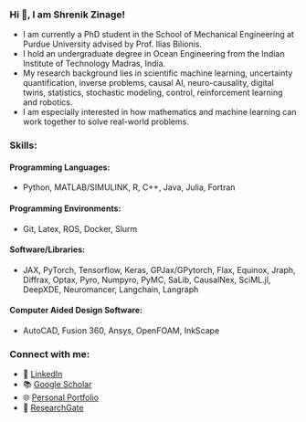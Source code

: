 ### Hi 👋, I am Shrenik Zinage!

- I am currently a PhD student in the School of Mechanical Engineering at Purdue University advised by Prof. Ilias Bilionis.
- I hold an undergraduate degree in Ocean Engineering from the Indian Institute of Technology Madras, India.
- My research background lies in scientific machine learning, uncertainty quantification, inverse problems, causal AI, neuro-causality, digital twins, statistics, stochastic modeling, control, reinforcement learning and robotics.
- I am especially interested in how mathematics and machine learning can work together to solve real-world problems.

### Skills:

#### Programming Languages:
- Python, MATLAB/SIMULINK, R, C++, Java, Julia, Fortran

#### Programming Environments:
- Git, Latex, ROS, Docker, Slurm

#### Software/Libraries:
- JAX, PyTorch, Tensorflow, Keras, GPJax/GPytorch, Flax, Equinox, Jraph, Diffrax, Optax, Pyro, Numpyro, PyMC, SaLib, CausalNex, SciML.jl, DeepXDE, Neuromancer, Langchain, Langraph 

#### Computer Aided Design Software:
- AutoCAD, Fusion 360, Ansys, OpenFOAM, InkScape


### Connect with me:
- 💼 [LinkedIn](https://www.linkedin.com/in/shrenik-zinage-1a727a157/)
- 📚 [Google Scholar](https://scholar.google.com/citations?user=CuaVvXsAAAAJ&hl=en)
- 🌐 [Personal Portfolio](https://sites.google.com/view/shrenikzinage)
- 🔬 [ResearchGate](https://www.researchgate.net/profile/Shrenik-Zinage?ev=hdr_xprf)
